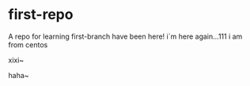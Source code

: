 # first-repo
A repo for learning
first-branch have been here!
i`m here again...111
i am from centos

xixi~

haha~

